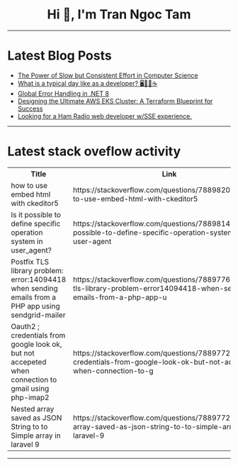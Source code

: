 <h1 align="center">Hi 👋, I'm Tran Ngoc Tam</h1>

---

# Latest Blog Posts 
<!-- BLOG-POST-LIST:START -->
- [The Power of Slow but Consistent Effort in Computer Science](https://dev.to/lordshazzle/the-power-of-slow-but-consistent-effort-in-computer-science-3oi3)
- [What is a typical day like as a developer? 🖥️😵‍💫☕](https://dev.to/adriangube/how-is-a-day-in-a-developers-life-3oj8)
- [Global Error Handling in .NET 8](https://dev.to/minhduc159/global-error-handling-in-net-8-106a)
- [Designing the Ultimate AWS EKS Cluster: A Terraform Blueprint for Success](https://dev.to/citrux-digital/designing-the-ultimate-aws-eks-cluster-a-terraform-blueprint-for-success-2j9p)
- [Looking for a Ham Radio web developer w/SSE experience.](https://dev.to/kkaiser1952/looking-for-a-ham-radio-web-developer-wsse-experience-5dp0)
<!-- BLOG-POST-LIST:END -->

---

# Latest stack oveflow activity
<table>
  <tr><th>Title</th><th>Link</th></tr>
  <!-- STACKOVERFLOW:START --><tr><td>how to use embed html with ckeditor5</td><td>https://stackoverflow.com/questions/78898208/how-to-use-embed-html-with-ckeditor5</td></tr><tr><td>Is it possible to define specific operation system in user_agent?</td><td>https://stackoverflow.com/questions/78898143/is-it-possible-to-define-specific-operation-system-in-user-agent</td></tr><tr><td>Postfix TLS library problem: error:14094418 when sending emails from a PHP app using sendgrid-mailer</td><td>https://stackoverflow.com/questions/78897762/postfix-tls-library-problem-error14094418-when-sending-emails-from-a-php-app-u</td></tr><tr><td>Oauth2 ; credentials from google look ok, but not accepeted when connection to gmail using php-imap2</td><td>https://stackoverflow.com/questions/78897722/oauth2-credentials-from-google-look-ok-but-not-accepeted-when-connection-to-g</td></tr><tr><td>Nested array saved as JSON String to to Simple array in laravel 9</td><td>https://stackoverflow.com/questions/78897720/nested-array-saved-as-json-string-to-to-simple-array-in-laravel-9</td></tr><!-- STACKOVERFLOW:END -->
</table>

---


